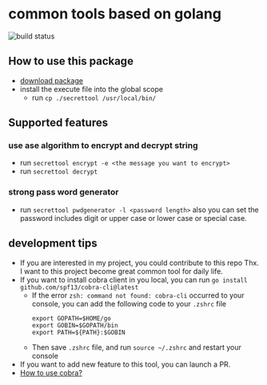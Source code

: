 # common tools based on golang

![build status](https://github.com/Fdslk/commontools/actions/workflows/go.yml/badge.svg)
## How to use this package

* [download package](https://github.com/Fdslk/commontools/releases)
* install the execute file into the global scope
  * run `cp ./secrettool /usr/local/bin/`

## Supported features

### use ase algorithm to encrypt and decrypt string
* run `secrettool encrypt -e <the message you want to encrypt>`
* run `secrettool decrypt`

### strong pass word generator
* run `secrettool pwdgenerator -l <password length>` also you can set the password includes digit or upper case or lower case or special case.

## development tips
* If you are interested in my project, you could contribute to this repo Thx. I want to this project become great common tool for daily life.
* If you want to install cobra client in you local, you can  run `go install github.com/spf13/cobra-cli@latest`
  * If the error `zsh: command not found: cobra-cli` occurred to your console, you can add the following code to your `.zshrc` file
    ```text
    export GOPATH=$HOME/go
    export GOBIN=$GOPATH/bin
    export PATH=${PATH}:$GOBIN
    ```
  * Then save `.zshrc` file, and run `source ~/.zshrc` and restart your console
* If you want to add new feature to this tool, you can launch a PR.
* [How to use cobra?](https://github.com/spf13/cobra-cli/blob/main/README.md)